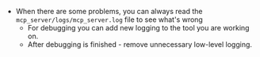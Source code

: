 - When there are some problems, you can always read the `mcp_server/logs/mcp_server.log` file to see what's wrong
  + For debugging you can add new logging to the tool you are working on.
  + After debugging is finished - remove unnecessary low-level logging.